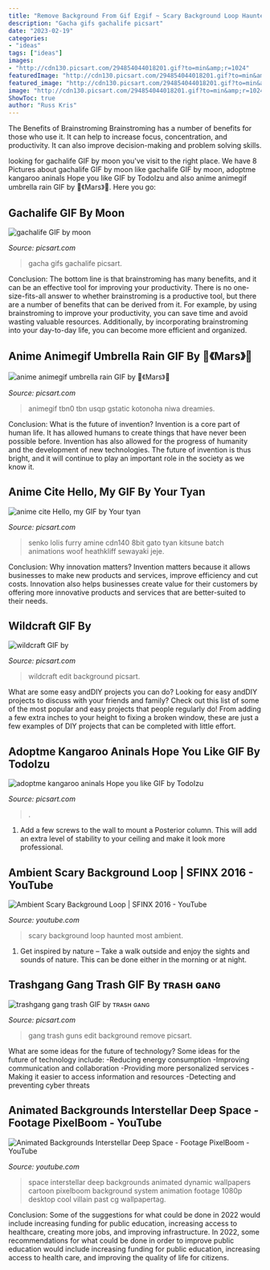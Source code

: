 ```yaml
---
title: "Remove Background From Gif Ezgif ~ Scary Background Loop Haunted Most Ambient"
description: "Gacha gifs gachalife picsart"
date: "2023-02-19"
categories:
- "ideas"
tags: ["ideas"]
images:
- "http://cdn130.picsart.com/294854044018201.gif?to=min&amp;r=1024"
featuredImage: "http://cdn130.picsart.com/294854044018201.gif?to=min&amp;r=1024"
featured_image: "http://cdn130.picsart.com/294854044018201.gif?to=min&amp;r=1024"
image: "http://cdn130.picsart.com/294854044018201.gif?to=min&amp;r=1024"
ShowToc: true
author: "Russ Kris"
---
```



The Benefits of Brainstroming
Brainstroming has a number of benefits for those who use it. It can help to increase focus, concentration, and productivity. It can also improve decision-making and problem solving skills.

	

		
looking for gachalife GIF by moon you've visit to the right place. We have 8 Pictures about gachalife GIF by moon like gachalife GIF by moon, adoptme kangaroo aninals Hope you like GIF by TodoIzu and also anime animegif umbrella rain GIF by 🎀《Mars》🎀. Here you go:
		
    
## Gachalife GIF By Moon

<img loading=lazy src="http://cdn130.picsart.com/294854044018201.gif?to=min&amp;r=1024" onerror="this.onerror=null;this.src='https://tse1.mm.bing.net/th?id=OIP.XESQKfq926LKsNr8IkcXZgHaKI&amp;pid=15.1';" alt="gachalife GIF by moon">

_Source: picsart.com_

>gacha gifs gachalife picsart. 

	

Conclusion: The bottom line is that brainstroming has many benefits, and it can be an effective tool for improving your productivity.
There is no one-size-fits-all answer to whether brainstroming is a productive tool, but there are a number of benefits that can be derived from it. For example, by using brainstroming to improve your productivity, you can save time and avoid wasting valuable resources. Additionally, by incorporating brainstroming into your day-to-day life, you can become more efficient and organized.

    
## Anime Animegif Umbrella Rain GIF By 🎀《Mars》🎀

<img loading=lazy src="http://cdn79.picsart.com/197420913000201.gif?to=min&amp;r=1024" onerror="this.onerror=null;this.src='https://tse1.mm.bing.net/th?id=OIP.hjBc1qjcJZpmhNMD4NlVwAHaDe&amp;pid=15.1';" alt="anime animegif umbrella rain GIF by 🎀《Mars》🎀">

_Source: picsart.com_

>animegif tbn0 tbn usqp gstatic kotonoha niwa dreamies. 

	

Conclusion: What is the future of invention?
Invention is a core part of human life. It has allowed humans to create things that have never been possible before. Invention has also allowed for the progress of humanity and the development of new technologies. The future of invention is thus bright, and it will continue to play an important role in the society as we know it.

    
## Anime Cite Hello, My GIF By Your Tyan

<img loading=lazy src="https://cdn140.picsart.com/331475374057201.gif?to=min&amp;r=1024" onerror="this.onerror=null;this.src='https://tse1.mm.bing.net/th?id=OIP.bBax1tm1om5MZ_RQvPET7gHaGd&amp;pid=15.1';" alt="anime cite Hello, my GIF by Your tyan">

_Source: picsart.com_

>senko lolis furry amine cdn140 8bit gato tyan kitsune batch animations woof heathkliff sewayaki jeje. 

	

Conclusion: Why innovation matters?
Invention matters because it allows businesses to make new products and services, improve efficiency and cut costs. Innovation also helps businesses create value for their customers by offering more innovative products and services that are better-suited to their needs.

    
## Wildcraft GIF By

<img loading=lazy src="https://cdn130.picsart.com/314768305393201.gif?to=min&amp;r=1024" onerror="this.onerror=null;this.src='https://tse4.mm.bing.net/th?id=OIP.mPPWZWSe03RhNUYmjl9ttQHaGL&amp;pid=15.1';" alt="wildcraft GIF by">

_Source: picsart.com_

>wildcraft edit background picsart. 

	

What are some easy andDIY projects you can do?
Looking for easy andDIY projects to discuss with your friends and family? Check out this list of some of the most popular and easy projects that people regularly do! From adding a few extra inches to your height to fixing a broken window, these are just a few examples of DIY projects that can be completed with little effort.

    
## Adoptme Kangaroo Aninals Hope You Like GIF By TodoIzu

<img loading=lazy src="https://cdn130.picsart.com/336769107057201.gif?to=min&amp;r=1024" onerror="this.onerror=null;this.src='https://tse2.mm.bing.net/th?id=OIP.J3W_60SlOuqwX0q0IJ0P3wHaEK&amp;pid=15.1';" alt="adoptme kangaroo aninals Hope you like GIF by TodoIzu">

_Source: picsart.com_

>. 

	

1. Add a few screws to the wall to mount a Posterior column. This will add an extra level of stability to your ceiling and make it look more professional.

    
## Ambient Scary Background Loop | SFINX 2016 - YouTube

<img loading=lazy src="https://i.ytimg.com/vi/tRhEp0T2_HA/maxresdefault.jpg" onerror="this.onerror=null;this.src='https://tse2.mm.bing.net/th?id=OIP.MreTT9SHGvkB7bDuhfQ2wwHaEK&amp;pid=15.1';" alt="Ambient Scary Background Loop | SFINX 2016 - YouTube">

_Source: youtube.com_

>scary background loop haunted most ambient. 

	

1. Get inspired by nature – Take a walk outside and enjoy the sights and sounds of nature. This can be done either in the morning or at night.

    
## Trashgang Gang Trash GIF By ᴛʀᴀsʜ ɢᴀɴɢ

<img loading=lazy src="https://cdn140.picsart.com/284321057002201.gif?to=min&amp;r=1024" onerror="this.onerror=null;this.src='https://tse1.mm.bing.net/th?id=OIP.HAs04zn5zW9xDuhpE9OtswHaHU&amp;pid=15.1';" alt="trashgang gang trash GIF by ᴛʀᴀsʜ ɢᴀɴɢ">

_Source: picsart.com_

>gang trash guns edit background remove picsart. 

	

What are some ideas for the future of technology?
Some ideas for the future of technology include: 
-Reducing energy consumption 
-Improving communication and collaboration 
-Providing more personalized services 
-Making it easier to access information and resources 
-Detecting and preventing cyber threats

    
## Animated Backgrounds Interstellar Deep Space - Footage PixelBoom - YouTube

<img loading=lazy src="https://i.ytimg.com/vi/z-RMf3y_GCE/maxresdefault.jpg" onerror="this.onerror=null;this.src='https://tse2.mm.bing.net/th?id=OIP.WQyAV5f7mlN4uOQ3_KL7ZQHaEK&amp;pid=15.1';" alt="Animated Backgrounds Interstellar Deep Space - Footage PixelBoom - YouTube">

_Source: youtube.com_

>space interstellar deep backgrounds animated dynamic wallpapers cartoon pixelboom background system animation footage 1080p desktop cool villain past cg wallpapertag. 

	

Conclusion: Some of the suggestions for what could be done in 2022 would include increasing funding for public education, increasing access to healthcare, creating more jobs, and improving infrastructure.
In 2022, some recommendations for what could be done in order to improve public education would include increasing funding for public education, increasing access to health care, and improving the quality of life for citizens.

